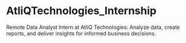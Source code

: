 # AtliQTechnologies_Internship
Remote Data Analyst Intern at AtliQ Technologies: Analyze data, create reports, and deliver insights for informed business decisions.
